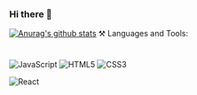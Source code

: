 ### Hi there 👋

[![Anurag's github stats](https://github-readme-stats.vercel.app/api?username=kapip1)](https://github.com/kapip1/github-readme-stats)
⚒ Languages and Tools:
#
![JavaScript](https://img.shields.io/badge/-JavaScript-black?style=flat&logo=javascript) 
![HTML5](https://img.shields.io/badge/-HTML-black?style=flat&logo=HTML5) 
![CSS3](https://img.shields.io/badge/-CSS-black?style=flat&logo=CSS3)

![React](https://img.shields.io/badge/-React-black?style=flat&logo=react)
